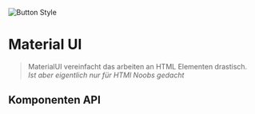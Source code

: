 ![Button Style](/media/undraw_design_components_9vy6.svg)

# Material UI

>MaterialUI vereinfacht das arbeiten an HTML Elementen drastisch.<br>
>*Ist aber eigentlich nur für HTMl Noobs gedacht*

## Komponenten API